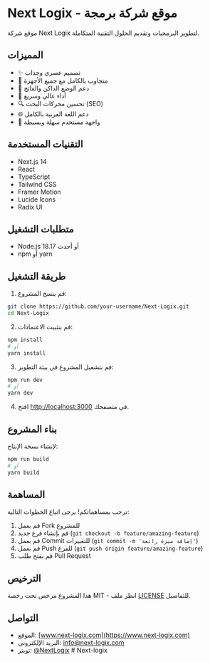 # Next Logix - موقع شركة برمجة

موقع شركة Next Logix لتطوير البرمجيات وتقديم الحلول التقنية المتكاملة.

## المميزات

- ✨ تصميم عصري وجذاب
- 📱 متجاوب بالكامل مع جميع الأجهزة
- 🌙 دعم الوضع الداكن والفاتح
- 🚀 أداء عالي وسريع
- 🔍 تحسين محركات البحث (SEO)
- 🌐 دعم اللغة العربية بالكامل
- 🎨 واجهة مستخدم سهلة وبسيطة

## التقنيات المستخدمة

- Next.js 14
- React
- TypeScript
- Tailwind CSS
- Framer Motion
- Lucide Icons
- Radix UI

## متطلبات التشغيل

- Node.js 18.17 أو أحدث
- npm أو yarn

## طريقة التشغيل

1. قم بنسخ المشروع:
```bash
git clone https://github.com/your-username/Next-Logix.git
cd Next-Logix
```

2. قم بتثبيت الاعتمادات:
```bash
npm install
# أو
yarn install
```

3. قم بتشغيل المشروع في بيئة التطوير:
```bash
npm run dev
# أو
yarn dev
```

4. افتح [http://localhost:3000](http://localhost:3000) في متصفحك.

## بناء المشروع

لإنشاء نسخة الإنتاج:

```bash
npm run build
# أو
yarn build
```

## المساهمة

نرحب بمساهماتكم! يرجى اتباع الخطوات التالية:

1. قم بعمل Fork للمشروع
2. قم بإنشاء فرع جديد (`git checkout -b feature/amazing-feature`)
3. قم بعمل Commit للتغييرات (`git commit -m 'إضافة ميزة رائعة'`)
4. قم بعمل Push للفرع (`git push origin feature/amazing-feature`)
5. قم بفتح طلب Pull Request

## الترخيص

هذا المشروع مرخص تحت رخصة MIT - انظر ملف [LICENSE](LICENSE) للتفاصيل.

## التواصل

- الموقع: [www.next-logix.com](https://www.next-logix.com)
- البريد الإلكتروني: info@next-logix.com
- تويتر: [@NextLogix](https://twitter.com/NextLogix) #   N e x t - l o g i x 
 
 